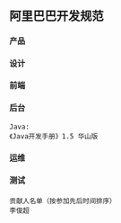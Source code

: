 ## 阿里巴巴开发规范

#### 产品

#### 设计

#### 前端

#### 后台
    Java:
    《Java开发手册》1.5 华山版
    
#### 运维


#### 测试


    贡献人名单（按参加先后时间排序）
    李俊超
